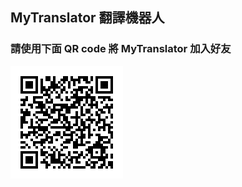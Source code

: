 ## MyTranslator 翻譯機器人
### 請使用下面 QR code 將 MyTranslator 加入好友
![Line Chatbot QR code](MyTranslator_qrcode.png)